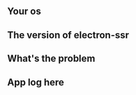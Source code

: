 <!-- 请注意，发起issue一般都是为了报错错误，如果只是提问请加入TG群，如果非要在issue中提问，请在issue上加上question的Label。另外在发起issue请请先阅读FAQ -->
<!-- 请再次注意，不要在issue的任何地方出现你的服务器配置，包括截图！ -->
## Your os
<!-- Mac?Windows?Linux(Ubuntu?CentOs?...etc)? -->

## The version of electron-ssr
<!-- 在主窗口的title上有 -->

## What's the problem
<!-- 请描述清楚你要提交的issue内容 -->

## App log here
<!-- 粘贴上你的应用日志，点击菜单-帮助-查看日志获取，并删除其中服务器配置数据 -->
